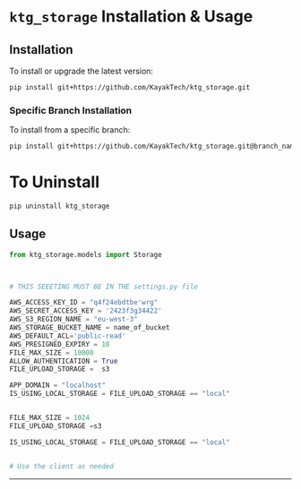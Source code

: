 ##

# `ktg_storage` Installation & Usage

## Installation

To install or upgrade the latest version:

```bash
pip install git+https://github.com/KayakTech/ktg_storage.git
```

### Specific Branch Installation

To install from a specific branch:

```bash
pip install git+https://github.com/KayakTech/ktg_storage.git@branch_name

```

# To Uninstall

```bash
pip uninstall ktg_storage
```

## Usage

```python
from ktg_storage.models import Storage



# THIS SEEETING MUST BE IN THE settings.py file

AWS_ACCESS_KEY_ID = "q4f24ebdtbe'wrg"
AWS_SECRET_ACCESS_KEY = '2423f3g34422'
AWS_S3_REGION_NAME = "eu-west-3"
AWS_STORAGE_BUCKET_NAME = name_of_bucket
AWS_DEFAULT_ACL='public-read'
AWS_PRESIGNED_EXPIRY = 10
FILE_MAX_SIZE = 10000
ALLOW_AUTHENTICATION = True
FILE_UPLOAD_STORAGE =  s3

APP_DOMAIN = "localhost"
IS_USING_LOCAL_STORAGE = FILE_UPLOAD_STORAGE == "local"


FILE_MAX_SIZE = 1024
FILE_UPLOAD_STORAGE =s3

IS_USING_LOCAL_STORAGE = FILE_UPLOAD_STORAGE == "local"


# Use the client as needed
```

---
